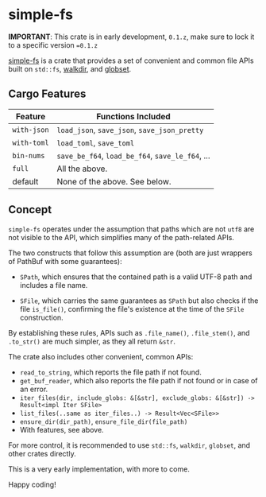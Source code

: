# simple-fs

**IMPORTANT**: This crate is in early development, `0.1.z`, make sure to lock it to a specific version `=0.1.z`

[simple-fs](https://github.com/jeremychone/rust-simple-fs) is a crate that provides a set of convenient and common file APIs built on `std::fs`, [walkdir](https://crates.io/crates/walkdir), and [globset](https://crates.io/crates/globset).


## Cargo Features

| Feature     | Functions Included                               |
|-------------|--------------------------------------------------|
| `with-json` | `load_json`, `save_json`, `save_json_pretty`     |
| `with-toml` | `load_toml`, `save_toml`                         |
| `bin-nums`  | `save_be_f64`, `load_be_f64`, `save_le_f64`, ... |
| `full`      | All the above.                                   |
| default     | None of the above. See below.                    |

## Concept 

`simple-fs` operates under the assumption that paths which are not `utf8` are not visible to the API, which simplifies many of the path-related APIs.

The two constructs that follow this assumption are (both are just wrappers of PathBuf with some guarantees):

- `SPath`, which ensures that the contained path is a valid UTF-8 path and includes a file name.

- `SFile`, which carries the same guarantees as `SPath` but also checks if the file `is_file()`, confirming the file's existence at the time of the `SFile` construction.

By establishing these rules, APIs such as `.file_name()`, `.file_stem()`, and `.to_str()` are much simpler, as they all return `&str`.

The crate also includes other convenient, common APIs:

- `read_to_string`, which reports the file path if not found.
- `get_buf_reader`, which also reports the file path if not found or in case of an error.
- `iter_files(dir, include_globs: &[&str], exclude_globs: &[&str]) -> Result<impl Iter SFile>`
- `list_files(..same as iter_files..) -> Result<Vec<SFile>>`
- `ensure_dir(dir_path)`, `ensure_file_dir(file_path)`
- With features, see above. 

For more control, it is recommended to use `std::fs`, `walkdir`, `globset`, and other crates directly.

This is a very early implementation, with more to come.

Happy coding!